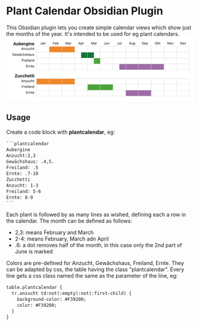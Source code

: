 # Plant Calendar Obsidian Plugin
This Obsidian plugin lets you create simple calendar views which show just the months of the year. It's intended to be used for eg plant calendars.
![example of a plant calendar](plant-calendar.png)

## Usage
Create a code block with **plantcalendar**, eg:
````
```plantcalendar
Aubergine
Anzucht:2,3
Gewächshaus: .4,5.
Freiland: .5
Ernte: .7-10
Zucchetti
Anzucht: 1-3
Freiland: 5-6
Ernte: 8-9
```
````

Each plant is followed by  as many lines as wished, defining each a row in the calendar. The month can be defined as follows:
- 2,3: means February and March
- 2-4: means February, March adn April
- .6:  a dot removes half of the month, in this case only the 2nd part of June is marked

Colors are pre-defined for Anzucht, Gewächshaus, Freiland, Ernte. They can be adapted by css, the table having the class "plantcalendar". Every line gets a css class named the same as the parameter of the line, eg:
````
table.plantcalendar {
  tr.anzucht td:not(:empty):not(:first-child) {
    background-color: #F39200;
    color: #F39200;
  }
}
````
